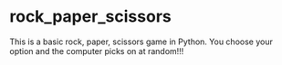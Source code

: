 # rock_paper_scissors
This is a basic rock, paper, scissors game in Python. You choose your option and the computer picks on at random!!!
